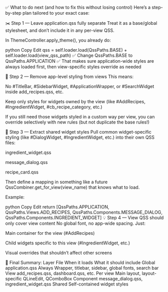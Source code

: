 ✅ What to do next (and how to fix this without losing control)
Here’s a step-by-step plan tailored to your exact case:

✂️ Step 1 — Leave application.qss fully separate
Treat it as a base/global stylesheet, and don’t include it in any per-view QSS.

In ThemeController.apply_theme(), you already do:

python
Copy
Edit
qss = self.loader.load(QssPaths.BASE) + self.loader.load(view_qss_path)
✅ Change QssPaths.BASE to QssPaths.APPLICATION
✅ That makes sure application-wide styles are always loaded first, then view-specific styles override as needed

🧼 Step 2 — Remove app-level styling from views
This means:

No #TitleBar, #SidebarWidget, #ApplicationWrapper, or #SearchWidget inside add_recipes.qss, etc.

Keep only styles for widgets owned by the view (like #AddRecipes, #IngredientWidget, #cb_recipe_category, etc.)

If you still need those widgets styled in a custom way per view, you can override selectively with new rules (but not duplicate the base rules!)

🧩 Step 3 — Extract shared widget styles
Pull common widget-specific styling (like #DialogWidget, #IngredientWidget, etc.) into their own QSS files:

ingredient_widget.qss

message_dialog.qss

recipe_card.qss

Then define a mapping in something like a future QssCombiner.get_for_view(view_name) that knows what to load.

Example:

python
Copy
Edit
return [QssPaths.APPLICATION, QssPaths.Views.ADD_RECIPES, QssPaths.Components.MESSAGE_DIALOG, QssPaths.Components.INGREDIENT_WIDGET]
💡 Step 4 — View QSS should only cover view content
No global font, no app-wide spacing. Just:

Main container for the view (#AddRecipes)

Child widgets specific to this view (#IngredientWidget, etc.)

Visual overrides that shouldn’t affect other screens

🧠 Final Summary:
Layer	File	When it loads	What it should include
Global	application.qss	Always	Wrapper, titlebar, sidebar, global fonts, search bar
View	add_recipes.qss, dashboard.qss, etc.	Per view	Main layout, layout-specific QLineEdit, QComboBox
Component	message_dialog.qss, ingredient_widget.qss	Shared	Self-contained widget styles